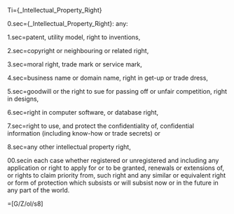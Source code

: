 Ti={_Intellectual_Property_Right}

0.sec={_Intellectual_Property_Right}: any:

1.sec=patent, utility model, right to inventions,

2.sec=copyright or neighbouring or related right,

3.sec=moral right, trade mark or service mark, 

4.sec=business name or domain name, right in get-up or trade dress,

5.sec=goodwill or the right to sue for passing off or unfair competition, right in designs,

6.sec=right in computer software, or database right,

7.sec=right to use, and protect the confidentiality of, confidential information (including know-how or trade secrets) or

8.sec=any other intellectual property right,

00.secin each case whether registered or unregistered and including any application or right to apply for or to be granted, renewals or extensions of, or rights to claim priority from, such right and any similar or equivalent right or form of protection which subsists or will subsist now or in the future in any part of the world.

=[G/Z/ol/s8]